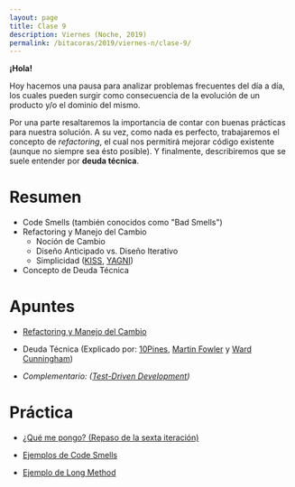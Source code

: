 ```yaml
---
layout: page
title: Clase 9
description: Viernes (Noche, 2019)
permalink: /bitacoras/2019/viernes-n/clase-9/
---
```

**¡Hola!**

Hoy hacemos una pausa para analizar problemas frecuentes del día a día, los cuales pueden surgir como consecuencia de la evolución de un producto y/o el dominio del mismo.

Por una parte resaltaremos la importancia de contar con buenas prácticas para nuestra solución. A su vez, como nada es perfecto, trabajaremos el concepto de _refactoring_, el cual nos permitirá mejorar código existente (aunque no siempre sea ésto posible). Y finalmente, describiremos que se suele entender por **deuda técnica**.

# Resumen

- Code Smells (también conocidos como "Bad Smells")
- Refactoring y Manejo del Cambio
    - Noción de Cambio
    - Diseño Anticipado vs. Diseño Iterativo
    - Simplicidad ([KISS](https://es.wikipedia.org/wiki/Principio_KISS), [YAGNI](https://es.wikipedia.org/wiki/YAGNI))
- Concepto de Deuda Técnica

# Apuntes

- [Refactoring y Manejo del Cambio](https://docs.google.com/document/d/1cAje0qwy3Cus_ob0r-tatbcT01sDFeLt3MmSVmLeSxk/edit)

- Deuda Técnica (Explicado por: [10Pines](https://docs.google.com/viewer?a=v&pid=sites&srcid=ZGVmYXVsdGRvbWFpbnx1dG5kZXNpZ258Z3g6ZTIyOGM3NjBjMWE4OTIx), [Martin Fowler](https://martinfowler.com/bliki/TechnicalDebt.html) y [Ward Cunningham](http://wiki.c2.com/?WardExplainsDebtMetaphor))

- _Complementario: ([Test-Driven Development](https://docs.google.com/document/d/11mVR-4wEZhlQMDEqrfQeYLypEsrSqXv98dr78SA0Oq4/edit#heading=h.mm7wfgq1wuu1))_

# Práctica

- [¿Qué me pongo? (Repaso de la sexta iteración)](https://drive.google.com/file/d/1ZLI2HiIILMpmEGbIxekWKXq694kBFoIf/edit)

- [Ejemplos de Code Smells](https://docs.google.com/document/d/1N-ZFQqcmge7TozZ1zOcW1tbFrn9IFEJm91X8MFGysik/edit)

- [Ejemplo de Long Method](https://gist.github.com/gastonprieto/10072862)
